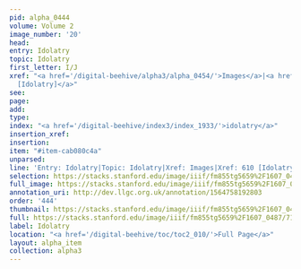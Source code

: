 ```yaml
---
pid: alpha_0444
volume: Volume 2
image_number: '20'
head: 
entry: Idolatry
topic: Idolatry
first_letter: I/J
xref: "<a href='/digital-beehive/alpha3/alpha_0454/'>Images</a>|<a href='/digital-beehive/toc/toc2_139/'>610
  [Idolatry]</a>"
see: 
page: 
add: 
type: 
index: "<a href='/digital-beehive/index3/index_1933/'>idolatry</a>"
insertion_xref: 
insertion: 
item: "#item-cab080c4a"
unparsed: 
line: 'Entry: Idolatry|Topic: Idolatry|Xref: Images|Xref: 610 [Idolatry]|Index: idolatry|#item-cab080c4a'
selection: https://stacks.stanford.edu/image/iiif/fm855tg5659%2F1607_0487/716,4133,3018,512/full/0/default.jpg
full_image: https://stacks.stanford.edu/image/iiif/fm855tg5659%2F1607_0487/full/full/0/default.jpg
annotation_uri: http://dev.llgc.org.uk/annotation/1564758192803
order: '444'
thumbnail: https://stacks.stanford.edu/image/iiif/fm855tg5659%2F1607_0487/716,4133,600,180/250,/0/default.jpg
full: https://stacks.stanford.edu/image/iiif/fm855tg5659%2F1607_0487/716,4133,3018,512/full/0/default.jpg
label: Idolatry
location: "<a href='/digital-beehive/toc/toc2_010/'>Full Page</a>"
layout: alpha_item
collection: alpha3
---
```

